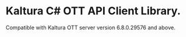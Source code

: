 # Kaltura C# OTT API Client Library.
Compatible with Kaltura OTT server version 6.8.0.29576 and above.
